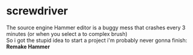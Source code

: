 # screwdriver
The source engine Hammer editor is a buggy mess that crashes every 3 minutes (or when you select a to complex brush)  
So i got the stupid idea to start a project i'm probably never gonna finish:  
**Remake Hammer**